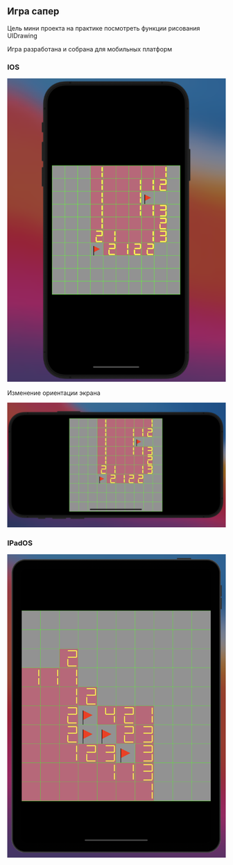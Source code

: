 ## Игра сапер

Цель мини проекта на практике посмотреть функции рисования UIDrawing 

Игра разработана и собрана для мобильных платформ

### IOS

![](https://raw.githubusercontent.com/grishutenkopavel/EduIOS/master/minesweeper/Снимок%20экрана%202021-08-01%20в%2020.40.15.png?token=ARYNTHB7DMVURE54B4GTOQDBCANMK)

Изменение ориентации экрана

![](https://raw.githubusercontent.com/grishutenkopavel/EduIOS/master/minesweeper/Снимок%20экрана%202021-08-01%20в%2020.40.31.png?token=ARYNTHGYQNLCZALQXIMMNTDBCANOW)

### IPadOS

![](https://raw.githubusercontent.com/grishutenkopavel/EduIOS/master/minesweeper/Снимок%20экрана%202021-08-01%20в%2020.39.28.png?token=ARYNTHDQGNGBZ66DZGIMLQ3BCANCG)
